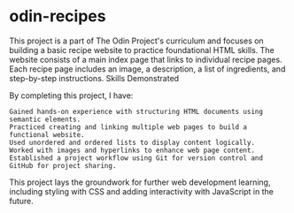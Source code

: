 # odin-recipes
This project is a part of The Odin Project's curriculum and focuses on building a basic recipe website to practice foundational HTML skills. The website consists of a main index page that links to individual recipe pages. Each recipe page includes an image, a description, a list of ingredients, and step-by-step instructions.
Skills Demonstrated

By completing this project, I have:

    Gained hands-on experience with structuring HTML documents using semantic elements.
    Practiced creating and linking multiple web pages to build a functional website.
    Used unordered and ordered lists to display content logically.
    Worked with images and hyperlinks to enhance web page content.
    Established a project workflow using Git for version control and GitHub for project sharing.

This project lays the groundwork for further web development learning, including styling with CSS and adding interactivity with JavaScript in the future.